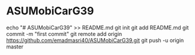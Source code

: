 # ASUMobiCarG39
echo "# ASUMobiCarG39" >> README.md
git init
git add README.md
git commit -m "first commit"
git remote add origin https://github.com/emadmasri40/ASUMobiCarG39.git
git push -u origin master
